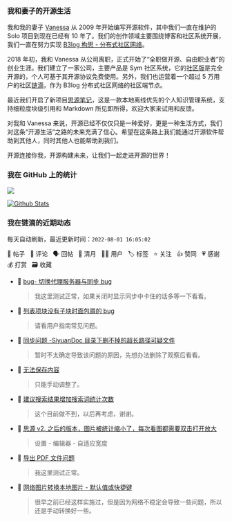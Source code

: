 ### 我和妻子的开源生活

我和我的妻子 [Vanessa](https://github.com/Vanessa219) 从 2009 年开始编写开源软件，其中我们一直在维护的 Solo 项目到现在已经有 10 年了。我们的创作领域主要围绕博客和社区系统开展，我们一直在努力实现 [B3log 构思 - 分布式社区网络](https://ld246.com/article/1546941897596)。

2018 年初，我和 Vanessa 从公司离职，正式开始了“全职做开源、自由职业者”的创业生涯。我们建立了一家公司，主要产品是 Sym 社区系统，它的[社区版](https://github.com/88250/symphony)是完全开源的，个人可基于其开源协议免费使用。另外，我们也运营着一个超过 5 万用户的社区[链滴](https://ld246.com)，作为 B3log 分布式社区网络的社区端节点。

最近我们开启了新项目[思源笔记](https://github.com/siyuan-note/siyuan)，这是一款本地离线优先的个人知识管理系统，支持细粒度块级引用和 Markdown 所见即所得，欢迎大家来试用和反馈。

对我和 Vanessa 来说，开源已经不仅仅只是一种爱好，更是一种生活方式，我们对这条“开源生活”之路的未来充满了信心。希望在这条路上我们能通过开源软件帮助到其他人，同时其他人也能帮助到我们。

开源连接你我，开源构建未来，让我们一起走进开源的世界！

### 我在 GitHub 上的统计

<a title="Hits" target="_blank" href="https://github.com/88250/88250"><img src="https://hits.b3log.org/88250/88250.svg"></a>

[![Github Stats](https://github-readme-stats.vercel.app/api?username=88250&theme=tokyonight&show_icons=true)](https://github.com/88250)

<!--events start -->

### 我在链滴的近期动态

每天自动刷新，最近更新时间：`2022-08-01 16:05:02`

📝 帖子 &nbsp; 💬 评论 &nbsp; 🗣 回帖 &nbsp; 🌙 清月 &nbsp; 👨‍💻 用户 &nbsp; 🏷️ 标签 &nbsp; ⭐️ 关注 &nbsp; 👍 赞同 &nbsp; 💗 感谢 &nbsp; 💰 打赏 &nbsp; 🗃 收藏

* 💬 [bug- 切换代理服务器与同步 bug](https://ld246.com/article/1659337547300/comment/1659338621562#comments)

  > 我这里测试正常，如果关闭时显示同步中卡住的话多等一下看看。
* 💬 [列表项块没有子块时面包屑的 bug](https://ld246.com/article/1659336625756/comment/1659336989887#comments)

  > 请看用户指南常见问题。
* 💬 [同步问题 -SiyuanDoc 目录下删不掉的超长路径可疑文件](https://ld246.com/article/1659331529672/comment/1659333764250#comments)

  > 暂时不太确定导致该问题的原因，先想办法删除了观察后看看。
* 💬 [无法保存内容](https://ld246.com/article/1659317804634/comment/1659320795783#comments)

  > 只能手动调整了。
* 💬 [建议搜索结果增加搜索词统计次数](https://ld246.com/article/1659320007487/comment/1659320126197#comments)

  > 这个目前做不到，以后再考虑，谢谢。
* 💬 [思源 v2. 之后的版本，图片被统计缩小了，每次看图都需要双击打开放大](https://ld246.com/article/1659319317820/comment/1659319511565#comments)

  > 设置 - 编辑器 - 自适应宽度
* 💬 [导出 PDF 文件问题](https://ld246.com/article/1659319023989/comment/1659319167568#comments)

  > 我这里测试正常。
* 💬 [网络图片转换本地图片 - 默认值或快捷键](https://ld246.com/article/1659058515978/comment/1659319049582#comments)

  > 很早之前已经这样实施过，但是因为网络不稳定会导致一些问题，所以还是手动转换好一些。


<!--events end -->
